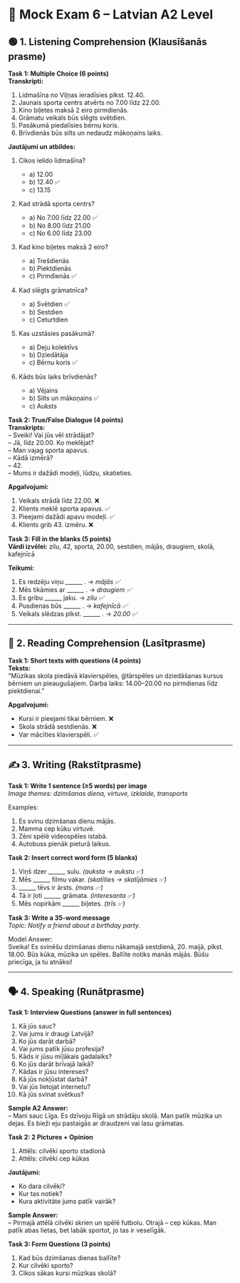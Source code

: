 # 📝 Mock Exam 6 – Latvian A2 Level

## 🟢 1. Listening Comprehension (Klausīšanās prasme)

**Task 1: Multiple Choice (6 points)**  
**Transkripti:**  
1. Lidmašīna no Viļņas ieradīsies plkst. 12.40.  
2. Jaunais sporta centrs atvērts no 7.00 līdz 22.00.  
3. Kino biļetes maksā 2 eiro pirmdienās.  
4. Grāmatu veikals būs slēgts svētdien.  
5. Pasākumā piedalīsies bērnu koris.  
6. Brīvdienās būs silts un nedaudz mākoņains laiks.

**Jautājumi un atbildes:**  
1. Cikos ielido lidmašīna?  
   - a) 12.00  
   - b) 12.40 ✅  
   - c) 13.15  

2. Kad strādā sporta centrs?  
   - a) No 7.00 līdz 22.00 ✅  
   - b) No 8.00 līdz 21.00  
   - c) No 6.00 līdz 23.00  

3. Kad kino biļetes maksā 2 eiro?  
   - a) Trešdienās  
   - b) Piektdienās  
   - c) Pirmdienās ✅  

4. Kad slēgts grāmatnīca?  
   - a) Svētdien ✅  
   - b) Sestdien  
   - c) Ceturtdien  

5. Kas uzstāsies pasākumā?  
   - a) Deju kolektīvs  
   - b) Dziedātāja  
   - c) Bērnu koris ✅  

6. Kāds būs laiks brīvdienās?  
   - a) Vējains  
   - b) Silts un mākoņains ✅  
   - c) Auksts

**Task 2: True/False Dialogue (4 points)**  
**Transkripts:**  
– Sveiki! Vai jūs vēl strādājat?  
– Jā, līdz 20.00. Ko meklējat?  
– Man vajag sporta apavus.  
– Kādā izmērā?  
– 42.  
– Mums ir dažādi modeļi, lūdzu, skatieties.

**Apgalvojumi:**  
1. Veikals strādā līdz 22.00. ❌  
2. Klients meklē sporta apavus. ✅  
3. Pieejami dažādi apavu modeļi. ✅  
4. Klients grib 43. izmēru. ❌

**Task 3: Fill in the blanks (5 points)**  
**Vārdi izvēlei:** zilu, 42, sporta, 20.00, sestdien, mājās, draugiem, skolā, kafejnīcā

**Teikumi:**  
1. Es redzēju viņu ______ . → *mājās ✅*  
2. Mēs tikāmies ar ______ . → *draugiem ✅*  
3. Es gribu ______ jaku. → *zilu ✅*  
4. Pusdienas būs ______ . → *kafejnīcā ✅*  
5. Veikals slēdzas plkst. ______ . → *20.00 ✅*

---

## 📖 2. Reading Comprehension (Lasītprasme)

**Task 1: Short texts with questions (4 points)**  
**Teksts:**  
"Mūzikas skola piedāvā klavierspēles, ģitārspēles un dziedāšanas kursus bērniem un pieaugušajiem. Darba laiks: 14.00–20.00 no pirmdienas līdz piektdienai."

**Apgalvojumi:**  
- Kursi ir pieejami tikai bērniem. ❌  
- Skola strādā sestdienās. ❌  
- Var mācīties klavierspēli. ✅

---

## ✍️ 3. Writing (Rakstītprasme)

**Task 1: Write 1 sentence (≥5 words) per image**  
*Image themes: dzimšanas diena, virtuve, izklaide, transports*

Examples:  
1. Es svinu dzimšanas dienu mājās.  
2. Mamma cep kūku virtuvē.  
3. Zēni spēlē videospēles istabā.  
4. Autobuss pienāk pieturā laikus.

**Task 2: Insert correct word form (5 blanks)**  
1. Viņš dzer ______ sulu. *(auksta → aukstu ✅)*  
2. Mēs ______ filmu vakar. *(skatīties → skatījāmies ✅)*  
3. ______ tēvs ir ārsts. *(mans ✅)*  
4. Tā ir ļoti ______ grāmata. *(interesanta ✅)*  
5. Mēs nopirkām ______ biļetes. *(trīs ✅)*

**Task 3: Write a 35-word message**  
*Topic: Notify a friend about a birthday party.*

Model Answer:  
Sveika! Es svinēšu dzimšanas dienu nākamajā sestdienā, 20. maijā, plkst. 18.00. Būs kūka, mūzika un spēles. Ballīte notiks manās mājās. Būšu priecīga, ja tu atnāksi!

---

## 🗣 4. Speaking (Runātprasme)

**Task 1: Interview Questions (answer in full sentences)**  
1. Kā jūs sauc?  
2. Vai jums ir draugi Latvijā?  
3. Ko jūs darāt darbā?  
4. Vai jums patīk jūsu profesija?  
5. Kāds ir jūsu mīļākais gadalaiks?  
6. Ko jūs darāt brīvajā laikā?  
7. Kādas ir jūsu intereses?  
8. Kā jūs nokļūstat darbā?  
9. Vai jūs lietojat internetu?  
10. Kā jūs svinat svētkus?

**Sample A2 Answer:**  
– Mani sauc Līga. Es dzīvoju Rīgā un strādāju skolā. Man patīk mūzika un dejas. Es bieži eju pastaigās ar draudzeni vai lasu grāmatas.

**Task 2: 2 Pictures + Opinion**  
1. Attēls: cilvēki sporto stadionā  
2. Attēls: cilvēki cep kūkas

**Jautājumi:**  
- Ko dara cilvēki?  
- Kur tas notiek?  
- Kura aktivitāte jums patīk vairāk?

**Sample Answer:**  
– Pirmajā attēlā cilvēki skrien un spēlē futbolu. Otrajā – cep kūkas. Man patīk abas lietas, bet labāk sportot, jo tas ir veselīgāk.

**Task 3: Form Questions (3 points)**  
1. Kad būs dzimšanas dienas ballīte?  
2. Kur cilvēki sporto?  
3. Cikos sākas kursi mūzikas skolā?